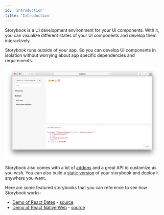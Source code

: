 ```yaml
---
id: 'introduction'
title: 'Introduction'
---
```


Storybook is a UI development environment for your UI components.
With it, you can visualize different states of your UI components and develop them interactively.

Storybook runs outside of your app.
So you can develop UI components in isolation without worrying about app specific dependencies and requirements.

![Storybook](../static/screenshot.png)

Storybook also comes with a lot of [addons](/addons/introduction) and a great API to customize as you wish.
You can also build a [static version](/basics/exporting-storybook) of your storybook and deploy it anywhere you want.

Here are some featured storybooks that you can reference to see how Storybook works:

-   [Demo of React Dates](http://airbnb.io/react-dates/) - [source](https://github.com/airbnb/react-dates)
-   [Demo of React Native Web](http://necolas.github.io/react-native-web/storybook/) - [source](https://github.com/necolas/react-native-web)
